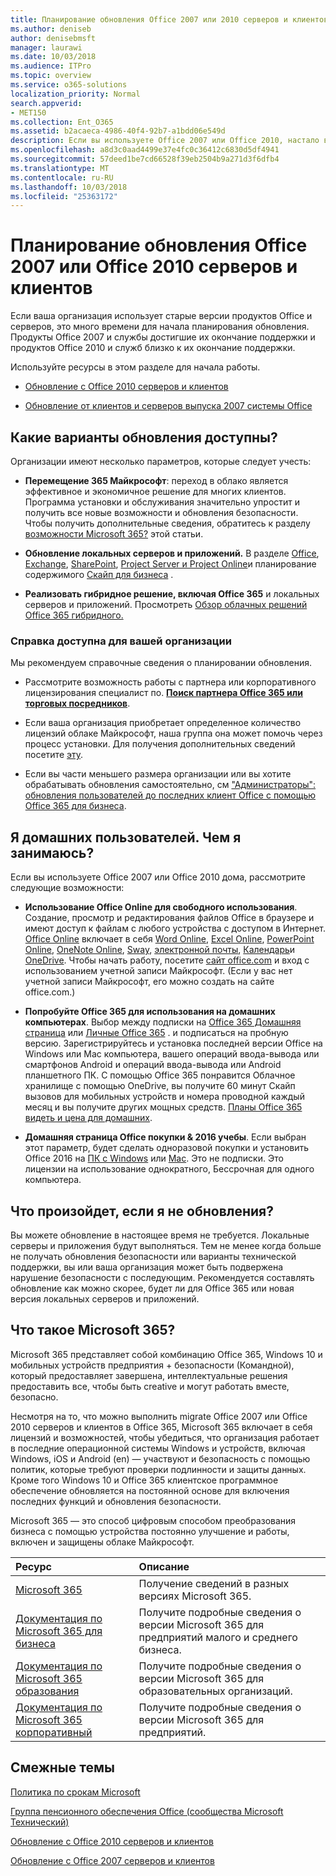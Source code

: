 ```yaml
---
title: Планирование обновления Office 2007 или 2010 серверов и клиентов
ms.author: deniseb
author: denisebmsft
manager: laurawi
ms.date: 10/03/2018
ms.audience: ITPro
ms.topic: overview
ms.service: o365-solutions
localization_priority: Normal
search.appverid:
- MET150
ms.collection: Ent_O365
ms.assetid: b2acaeca-4986-40f4-92b7-a1bdd06e549d
description: Если вы используете Office 2007 или Office 2010, настало время планирования обновления. Используйте следующие ресурсы для начала работы с планом.
ms.openlocfilehash: a8d3c0aad4499e37e4fc0c36412c6830d5df4941
ms.sourcegitcommit: 57deed1be7cd66528f39eb2504b9a271d3f6dfb4
ms.translationtype: MT
ms.contentlocale: ru-RU
ms.lasthandoff: 10/03/2018
ms.locfileid: "25363172"
---
```

# <a name="plan-your-upgrade-from-office-2007-or-office-2010-servers-and-clients"></a>Планирование обновления Office 2007 или Office 2010 серверов и клиентов

Если ваша организация использует старые версии продуктов Office и серверов, это много времени для начала планирования обновления. Продукты Office 2007 и службы достигшие их окончание поддержки и продуктов Office 2010 и служб близко к их окончание поддержки. 

Используйте ресурсы в этом разделе для начала работы.

- [Обновление с Office 2010 серверов и клиентов](upgrade-from-office-2010-servers-and-products.md)

- [Обновление от клиентов и серверов выпуска 2007 системы Office](upgrade-from-office-2007-servers-and-products.md)

## <a name="what-upgrade-options-are-available"></a>Какие варианты обновления доступны?      

Организации имеют несколько параметров, которые следует учесть:

- **Перемещение 365 Майкрософт**: переход в облако является эффективное и экономичное решение для многих клиентов. Программа установки и обслуживания значительно упростит и получить все новые возможности и обновления безопасности. Чтобы получить дополнительные сведения, обратитесь к разделу [возможности Microsoft 365?](#what-is-microsoft-365) этой статьи.
    
- **Обновление локальных серверов и приложений.** В разделе [Office](https://docs.microsoft.com/DeployOffice/office-2010-end-support-roadmap), [Exchange](exchange-2010-end-of-support.md), [SharePoint](upgrade-from-sharepoint-2010.md), [Project Server и Project Online](https://docs.microsoft.com/project/planning-project-server-and-project-online-for-technical-decision-makers)и планирование содержимого [Скайп для бизнеса](https://docs.microsoft.com/skypeforbusiness/plan-your-deployment/upgrade) . 
    
- **Реализовать гибридное решение, включая Office 365** и локальных серверов и приложений. Просмотреть [Обзор облачных решений Office 365 гибридного.](https://support.office.com/article/59616fab-acdb-40e9-b414-cf0c965c80b7.aspx)
    
### <a name="help-is-available-for-your-organization"></a>Справка доступна для вашей организации

Мы рекомендуем справочные сведения о планировании обновления.

- Рассмотрите возможность работы с партнера или корпоративного лицензирования специалист по. **[Поиск партнера Office 365 или торговых посредников](https://support.office.com/article/b6c18a9b-2aed-4c84-9d75-af709160258c.aspx)**. 

- Если ваша организация приобретает определенное количество лицензий облаке Майкрософт, наша группа она может помочь через процесс установки. Для получения дополнительных сведений посетите [эту](https://www.microsoft.com/fasttrack).

- Если вы части меньшего размера организации или вы хотите обрабатывать обновления самостоятельно, см ["Администраторы": обновления пользователей до последних клиент Office с помощью Office 365 для бизнеса](https://support.office.com/article/f6b00895-b5fd-4af6-a656-b7788ea20cbb.aspx). 
  
## <a name="im-a-home-user-what-do-i-do"></a>Я домашних пользователей. Чем я занимаюсь?

Если вы используете Office 2007 или Office 2010 дома, рассмотрите следующие возможности:

- **Использование Office Online для свободного использования**. Создание, просмотр и редактирования файлов Office в браузере и имеют доступ к файлам с любого устройства с доступом в Интернет. [Office Online](https://products.office.com/office-online/documents-spreadsheets-presentations-office-online) включает в себя [Word Online](http://go.microsoft.com/fwlink/p/?linkid=746664), [Excel Online](http://go.microsoft.com/fwlink/p/?linkid=746665), [PowerPoint Online](http://go.microsoft.com/fwlink/p/?linkid=746666), [OneNote Online](http://go.microsoft.com/fwlink/p/?linkid=746674), [Sway](http://go.microsoft.com/fwlink/p/?linkid=746675), [электронной почты](http://go.microsoft.com/fwlink/p/?linkid=746676), [Календарь](http://go.microsoft.com/fwlink/p/?linkid=746678)и [OneDrive](http://go.microsoft.com/fwlink/p/?linkid=746679). Чтобы начать работу, посетите [сайт office.com](https://office.com) и вход с использованием учетной записи Майкрософт. (Если у вас нет учетной записи Майкрософт, его можно создать на сайте office.com.)

- **Попробуйте Office 365 для использования на домашних компьютерах**. Выбор между подписки на [Office 365 Домашняя страница](https://www.microsoft.com/p/office-365-home/cfq7ttc0k5dm) или [Личные Office 365](https://www.microsoft.com/p/office-365-personal/cfq7ttc0k5bf) . и подписаться на пробную версию. Зарегистрируйтесь и установка последней версии Office на Windows или Mac компьютера, вашего операций ввода-вывода или смартфонов Android и операций ввода-вывода или Android планшетного ПК. С помощью Office 365 понравится Облачное хранилище с помощью OneDrive, вы получите 60 минут Скайп вызовов для мобильных устройств и номера проводной каждый месяц и вы получите других мощных средств. [Планы Office 365 видеть и цена для домашних](https://products.office.com/explore-office-for-home).
    
- **Домашняя страница Office покупки &amp; 2016 учебы**. Если выбран этот параметр, будет сделать одноразовой покупки и установить Office 2016 на [ПК с Windows](https://www.microsoft.com/p/office-home-student-2016-for-pc/cfq7ttc0k5fc) или [Mac](https://products.office.com/buy/compare-microsoft-office-products-for-mac). Это не подписки. Это лицензии на использование однократного, Бессрочная для одного компьютера.


## <a name="what-happens-if-i-dont-upgrade"></a>Что произойдет, если я не обновления?

Вы можете обновление в настоящее время не требуется. Локальные серверы и приложения будут выполняться. Тем не менее когда больше не получать обновления безопасности или варианты технической поддержки, вы или ваша организация может быть подвержена нарушение безопасности с последующим. Рекомендуется составлять обновление как можно скорее, будет ли для Office 365 или новая версия локальных серверов и приложений.
   
## <a name="what-is-microsoft-365"></a>Что такое Microsoft 365?

Microsoft 365 представляет собой комбинацию Office 365, Windows 10 и мобильных устройств предприятия + безопасности (Командной), который предоставляет завершена, интеллектуальные решения предоставить все, чтобы быть creative и могут работать вместе, безопасно. 
  
Несмотря на то, что можно выполнить migrate Office 2007 или Office 2010 серверов и клиентов в Office 365, Microsoft 365 включает в себя лицензий и возможностей, чтобы убедиться, что организация работает в последние операционной системы Windows и устройств, включая Windows, iOS и Android (en) — участвуют и безопасность с помощью политик, которые требуют проверки подлинности и защиты данных. Кроме того Windows 10 и Office 365 клиентское программное обеспечение обновляется на постоянной основе для включения последних функций и обновления безопасности.
  
Microsoft 365 — это способ цифровым способом преобразования бизнеса с помощью устройства постоянно улучшение и работы, включен и защищены облаке Майкрософт.
  
|**Ресурс**|**Описание**|
|:-----|:-----|
|[Microsoft 365](https://www.microsoft.com/microsoft-365) <br/> |Получение сведений в разных версиях Microsoft 365.  <br/> |
|[Документация по Microsoft 365 для бизнеса](https://docs.microsoft.com/microsoft-365/business/) <br/> |Получите подробные сведения о версии Microsoft 365 для предприятий малого и среднего бизнеса.  <br/> |
|[Документация по Microsoft 365 образования](https://docs.microsoft.com/microsoft-365/education/) <br/> |Получите подробные сведения о версии Microsoft 365 для образовательных организаций.  <br/> |
|[Документация по Microsoft 365 корпоративный](https://docs.microsoft.com/microsoft-365/enterprise/) <br/> |Получите подробные сведения о версии Microsoft 365 для предприятий.  <br/> |

   
## <a name="related-topics"></a>Смежные темы
  
[Политика по срокам Microsoft](https://go.microsoft.com/fwlink/?linkid=865200)

[Группа пенсионного обеспечения Office (сообщества Microsoft Технический)](https://go.microsoft.com/fwlink/?linkid=842065)

[Обновление с Office 2010 серверов и клиентов](upgrade-from-office-2010-servers-and-products.md)

[Обновление с Office 2007 серверов и клиентов](upgrade-from-office-2007-servers-and-products.md)




